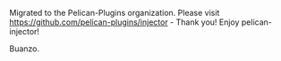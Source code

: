 Migrated to the Pelican-Plugins organization. Please visit https://github.com/pelican-plugins/injector - Thank you! Enjoy pelican-injector!

Buanzo.
